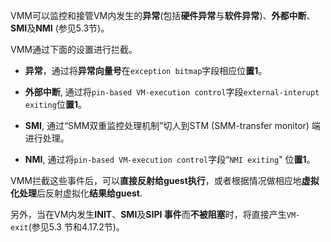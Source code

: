 

VMM可以监控和接管VM内发生的**异常**(包括**硬件异常**与**软件异常**)、**外都中断**、**SMI**及**NMI** (参见5.3节)。

VMM通过下面的设置进行拦截。

- **异常**，通过将**异常向量号**在`exception bitmap`字段相应位**置1**。

- **外部中断**, 通过将`pin-based VM-execution control`字段`external-interupt exiting`位**置1**。

- **SMI**, 通过“SMM双重监控处理机制”切人到STM (SMM-transfer monitor) 端进行处理。

- **NMI**, 通过将`pin-based VM-execution control`字段“`NMI exiting`" 位**置1**。

VMM拦截这些事件后，可以**直接反射给guest执行**，或者根据情况做相应地**虚拟化处理**后反射虚拟化**结果给guest**. 

另外，当在VM内发生**INIT**、**SMI**及**SIPI 事件**而**不被阻塞**时，将直接产生`VM-exit`(参见5.3 节和4.17.2节)。